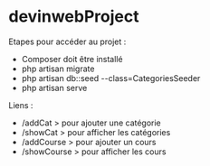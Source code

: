 # devinwebProject

Etapes pour accéder au projet :
 - Composer doit être installé
 - php artisan migrate
 - php artisan db::seed --class=CategoriesSeeder
 - php artisan serve

Liens :
 - /addCat > pour ajouter une catégorie
 - /showCat > pour afficher les catégories
 - /addCourse > pour ajouter un cours
 - /showCourse > pour afficher les cours
